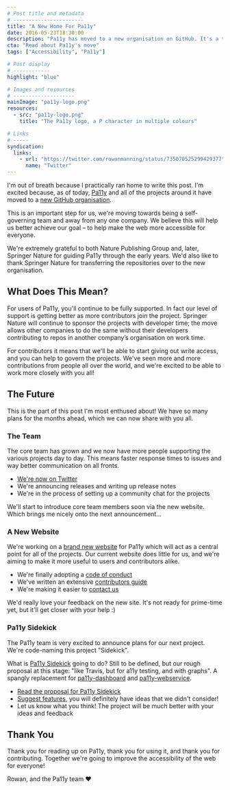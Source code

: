 ```yaml
---
# Post title and metadata
# -----------------------
title: "A New Home For Pa11y"
date: 2016-05-23T18:30:00
description: "Pa11y has moved to a new organisation on GitHub. It's a time of change for the project, and the team is extremely excited about the future."
cta: "Read about Pa11y's move"
tags: ["Accessibility", "Pa11y"]

# Post display
# ------------
highlight: "blue"

# Images and resources
# --------------------
mainImage: "pa11y-logo.png"
resources:
  - src: "pa11y-logo.png"
    title: "The Pa11y logo, a P character in multiple colours"

# Links
# -----
syndication:
  links:
    - url: "https://twitter.com/rowanmanning/status/735070525299429377"
      name: "Twitter"
---
```



I'm out of breath because I practically ran home to write this post. I'm excited because, as of today, [Pa11y] and all of the projects around it have moved to a [new GitHub organisation][pa11y-org].

This is an important step for us, we're moving towards being a self-governing team and away from any one company. We believe this will help us better achieve our goal – to help make the web more accessible for everyone.

We're extremely grateful to both Nature Publishing Group and, later, Springer Nature for guiding Pa11y through the early years. We'd also like to thank Springer Nature for transferring the repositories over to the new organisation.


What Does This Mean?
--------------------

For users of Pa11y, you'll continue to be fully supported. In fact our level of support is getting better as more contributors join the project. Springer Nature will continue to sponsor the projects with developer time; the move allows other companies to do the same without their developers contributing to repos in another company’s organisation on work time.

For contributors it means that we'll be able to start giving out write access, and you can help to govern the projects. We've seen more and more contributions from people all over the world, and we're excited to be able to work more closely with you all!


The Future
----------

This is the part of this post I'm most enthused about! We have so many plans for the months ahead, which we can now share with you all.

### The Team

The core team has grown and we now have more people supporting the various projects day to day. This means faster response times to issues and way better communication on all fronts.

  - [We're now on Twitter][twitter]
  - We're announcing releases and writing up release notes
  - We're in the process of setting up a community chat for the projects

We'll start to introduce core team members soon via the new website. Which brings me nicely onto the next announcement&hellip;

### A New Website

We're working on a [brand new website][website] for Pa11y which will act as a central point for all of the projects. Our current website does little for us, and we're aiming to make it more useful to users and contributors alike.

  - We're finally adopting a [code of conduct]
  - We've written an extensive [contributors guide]
  - We're making it easier to [contact us]

We'd really love your feedback on the new site. It's not ready for prime-time yet, but it'll get closer with your help :)

### Pa11y Sidekick

The Pa11y team is very excited to announce plans for our next project. We're code-naming this project "Sidekick".

What is [Pa11y Sidekick][sidekick] going to do? Still to be defined, but our rough proposal at this stage: "like Travis, but for a11y testing, and with graphs". A spangly replacement for [pa11y-dashboard] and [pa11y-webservice].

  - [Read the proposal for Pa11y Sidekick][sidekick-proposal]
  - [Suggest features][sidekick-issues], you will definitely have ideas that we didn't consider!
  - Let us know what you think! The project will be much better with your ideas and feedback


Thank You
---------

Thank you for reading up on Pa11y, thank you for using it, and thank you for contributing. Together we're going to improve the accessibility of the web for everyone!

Rowan, and the Pa11y team :heart:



[code of conduct]: http://pa11y.github.io/contributing/code-of-conduct/
[contact us]: http://pa11y.github.io/contact/
[contributors guide]: http://pa11y.github.io/contributing/
[pa11y]: https://github.com/pa11y/pa11y
[pa11y-dashboard]: https://github.com/pa11y/pa11y-dashboard
[pa11y-org]: https://github.com/pa11y
[pa11y-webservice]: https://github.com/pa11y/pa11y-webservice
[sidekick]: https://github.com/pa11y/sidekick
[sidekick-issues]: https://github.com/pa11y/sidekick/issues
[sidekick-proposal]: https://github.com/pa11y/sidekick/blob/master/PROPOSAL.md
[twitter]: https://twitter.com/pa11yorg
[website]: http://pa11y.github.io/
